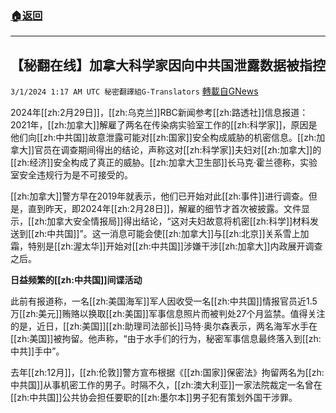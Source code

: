 ###  [:house:返回](README.md)
---


## 【秘翻在线】加拿大科学家因向中共国泄露数据被指控
`3/1/2024 1:17 AM UTC 秘密翻譯組G-Translators` [轉載自GNews](https://gnews.org/articles/2354585)

2024年[[zh:2月29日]]，[[zh:乌克兰]]RBC新闻参考[[zh:路透社]]信息报道：2021年，[[zh:加拿大]]解雇了两名在传染病实验室工作的[[zh:科学家]]，原因是他们向[[zh:中共国]]故意泄露可能对[[zh:国家]]安全构成威胁的机密信息。[[zh:加拿大]]官员在调查期间得出的结论，声称这对[[zh:科学家]]夫妇对[[zh:加拿大]]的[[zh:经济]]安全构成了真正的威胁。[[zh:加拿大卫生部]]长马克·霍兰德称，实验室安全违规行为是不可接受的。

[[zh:加拿大]]警方早在2019年就表示，他们已开始对此[[zh:事件]]进行调查。但是，直到昨天，即2024年[[zh:2月28日]]，解雇的细节才首次被披露。文件显示，[[zh:加拿大安全情报局]]得出结论，“这对夫妇故意将机密[[zh:科学]]材料发送到[[zh:中共国]]”。这一消息可能会使[[zh:加拿大]]与[[zh:北京]]关系雪上加霜，特别是[[zh:渥太华]]开始对[[zh:中共国]]涉嫌干涉[[zh:加拿大]]内政展开调查之后。

**日益频繁的[[zh:中共国]]间谍活动**

此前有报道称，一名[[zh:美国海军]]军人因收受一名[[zh:中共国]]情报官员近1.5万[[zh:美元]]贿赂以换取[[zh:美国]]军事信息照片而被判处27个月监禁。值得关注的是，近日，[[zh:美国]][[zh:助理司法部长]]马特·奥尔森表示，两名海军水手在[[zh:美国]]被拘留。他声称，“由于水手们的行为，秘密军事信息最终落入到[[zh:中共]]手中”。

去年[[zh:12月]]，[[zh:伦敦]]警方宣布根据《[[zh:国家]]保密法》拘留两名为[[zh:中共国]]从事机密工作的男子。时隔不久，[[zh:澳大利亚]]一家法院裁定一名曾在[[zh:中共国]]公共协会担任要职的[[zh:墨尔本]]男子犯有策划外国干涉罪。
